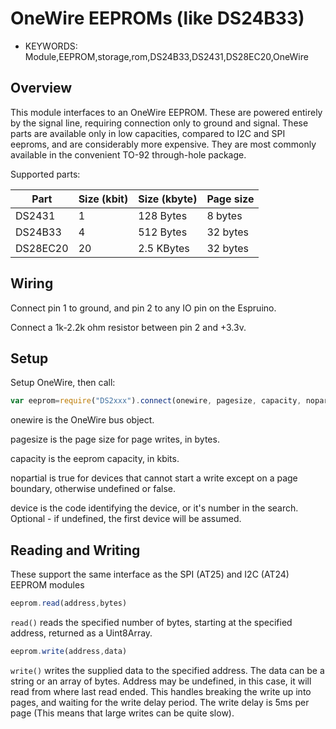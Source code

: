 <!--- Copyright (c) 2014 Spence Konde. See the file LICENSE for copying permission. -->
OneWire EEPROMs (like DS24B33)
========================

* KEYWORDS: Module,EEPROM,storage,rom,DS24B33,DS2431,DS28EC20,OneWire


Overview
------------------

This module interfaces to an OneWire EEPROM. These are powered entirely by the signal line, requiring connection only to ground and signal. These parts are available only in low capacities, compared to I2C and SPI eeproms, and are considerably more expensive. They are most commonly available in the convenient TO-92 through-hole package.

Supported parts:

| Part     | Size (kbit) | Size (kbyte) | Page size |
|----------|-------------|--------------|-----------|
| DS2431   | 1           | 128 Bytes    | 8 bytes   |
| DS24B33  | 4           | 512 Bytes    | 32 bytes  |
| DS28EC20 | 20          | 2.5 KBytes   | 32 bytes  |
 


Wiring
-------------------

Connect pin 1 to ground, and pin 2 to any IO pin on the Espruino. 

Connect a 1k-2.2k ohm resistor between pin 2 and +3.3v. 


Setup
-------------------

Setup OneWire, then call:

```JavaScript 
var eeprom=require("DS2xxx").connect(onewire, pagesize, capacity, nopartial, device)
```

onewire is the OneWire bus object. 

pagesize is the page size for page writes, in bytes. 

capacity is the eeprom capacity, in kbits. 

nopartial is true for devices that cannot start a write except on a page boundary, otherwise undefined or false. 

device is the code identifying the device, or it's number in the search. Optional - if undefined, the first device will be assumed. 
 


Reading and Writing
-------------------

These support the same interface as the SPI (AT25) and I2C (AT24) EEPROM modules

```JavaScript
eeprom.read(address,bytes)
```

`read()` reads the specified number of bytes, starting at the specified address, returned as a Uint8Array.

```JavaScript
eeprom.write(address,data)
```

`write()` writes the supplied data to the specified address. The data can be a string or an array of bytes. Address may be undefined, in this case, it will read from where last read ended. This handles breaking the write up into pages, and waiting for the write delay period. The write delay is 5ms per page (This means that large writes can be quite slow). 


